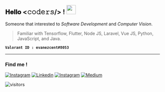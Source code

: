 <h2>𝐇𝐞𝐥𝐥𝐨 <𝚌𝚘𝚍𝚎𝚛𝚜/> ! <img src="https://emojis.slackmojis.com/emojis/images/1531849430/4246/blob-sunglasses.gif?1531849430" width="30"/></h2> 

Someone that interested to *Software Development* and *Computer Vision*. 
> Familiar with Tensorflow, Flutter, Node JS, Laravel, Vue JS, Python, JavaScript, and Java.

**`Valorant ID : evanezcent#8053`**

------------
<h3>Find me !</h3>

[![Instagram](https://img.shields.io/badge/-@pratamays-E10098?style=flat-square&labelColor=gray&logo=instagram&logoColor=white&link=https://instagram.com/pratamays/)](https://instagram.com/pratamays/)
[![Linkedin](https://img.shields.io/badge/-pratamays-blue?style=flat-square&labelColor=gray&logo=Linkedin&logoColor=white&link=https://www.linkedin.com/in/pratamays/)](https://www.linkedin.com/in/pratamays/)
[![Instagram](https://img.shields.io/badge/-evanezcent.github.io-F9A03C?style=flat-square&labelColor=gray&logo=internet-explorer&logoColor=white&link=https://evanezcent.github.io/)](http://evanezcent.github.io/)
[![Medium](https://img.shields.io/badge/-pratamays-000000?style=flat-square&labelColor=gray&logo=medium&logoColor=white&link=https://pratamays.medium.com/)](http://evanezcent.github.io/)

![visitors](https://visitor-badge.laobi.icu/badge?page_id=evanezcent.evanezcent)

